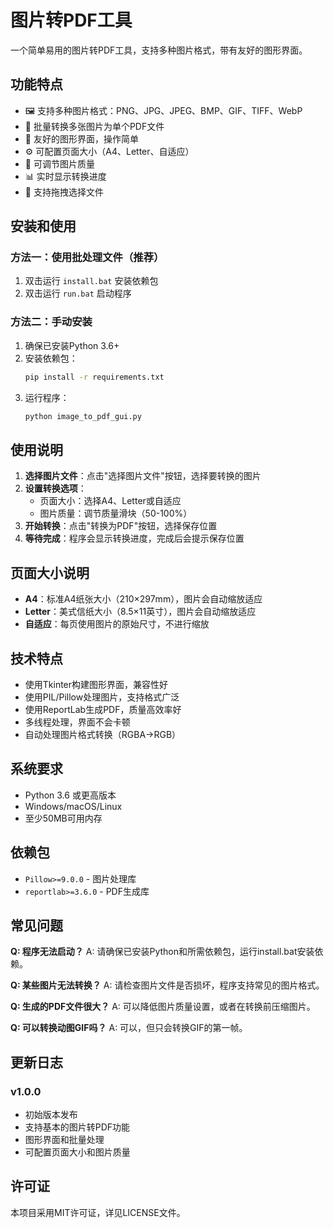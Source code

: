 # 图片转PDF工具

一个简单易用的图片转PDF工具，支持多种图片格式，带有友好的图形界面。

## 功能特点

- 🖼️ 支持多种图片格式：PNG、JPG、JPEG、BMP、GIF、TIFF、WebP
- 📄 批量转换多张图片为单个PDF文件
- 🎨 友好的图形界面，操作简单
- ⚙️ 可配置页面大小（A4、Letter、自适应）
- 🔧 可调节图片质量
- 📊 实时显示转换进度
- 📁 支持拖拽选择文件

## 安装和使用

### 方法一：使用批处理文件（推荐）

1. 双击运行 `install.bat` 安装依赖包
2. 双击运行 `run.bat` 启动程序

### 方法二：手动安装

1. 确保已安装Python 3.6+
2. 安装依赖包：
   ```bash
   pip install -r requirements.txt
   ```
3. 运行程序：
   ```bash
   python image_to_pdf_gui.py
   ```

## 使用说明

1. **选择图片文件**：点击"选择图片文件"按钮，选择要转换的图片
2. **设置转换选项**：
   - 页面大小：选择A4、Letter或自适应
   - 图片质量：调节质量滑块（50-100%）
3. **开始转换**：点击"转换为PDF"按钮，选择保存位置
4. **等待完成**：程序会显示转换进度，完成后会提示保存位置

## 页面大小说明

- **A4**：标准A4纸张大小（210×297mm），图片会自动缩放适应
- **Letter**：美式信纸大小（8.5×11英寸），图片会自动缩放适应
- **自适应**：每页使用图片的原始尺寸，不进行缩放

## 技术特点

- 使用Tkinter构建图形界面，兼容性好
- 使用PIL/Pillow处理图片，支持格式广泛
- 使用ReportLab生成PDF，质量高效率好
- 多线程处理，界面不会卡顿
- 自动处理图片格式转换（RGBA→RGB）

## 系统要求

- Python 3.6 或更高版本
- Windows/macOS/Linux
- 至少50MB可用内存

## 依赖包

- `Pillow>=9.0.0` - 图片处理库
- `reportlab>=3.6.0` - PDF生成库

## 常见问题

**Q: 程序无法启动？**
A: 请确保已安装Python和所需依赖包，运行install.bat安装依赖。

**Q: 某些图片无法转换？**
A: 请检查图片文件是否损坏，程序支持常见的图片格式。

**Q: 生成的PDF文件很大？**
A: 可以降低图片质量设置，或者在转换前压缩图片。

**Q: 可以转换动图GIF吗？**
A: 可以，但只会转换GIF的第一帧。

## 更新日志

### v1.0.0
- 初始版本发布
- 支持基本的图片转PDF功能
- 图形界面和批量处理
- 可配置页面大小和图片质量

## 许可证

本项目采用MIT许可证，详见LICENSE文件。
